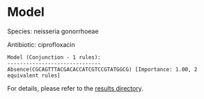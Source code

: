 
# Model

Species: neisseria gonorrhoeae

Antibiotic: ciprofloxacin

```
Model (Conjunction - 1 rules):
------------------------------
Absence(CGCAGTTTACGACACCATCGTCCGTATGGCG) [Importance: 1.00, 2 equivalent rules]

```

For details, please refer to the [results directory](../../../../../results/scm_b/neisseria%20gonorrhoeae/ciprofloxacin/repeat_0/).


